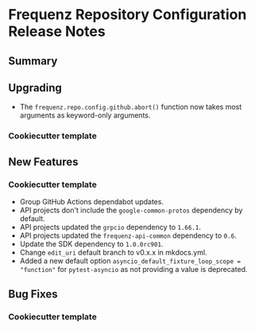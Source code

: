 # Frequenz Repository Configuration Release Notes

## Summary

<!-- Here goes a general summary of what this release is about -->

## Upgrading

- The `frequenz.repo.config.github.abort()` function now takes most arguments as keyword-only arguments.

### Cookiecutter template

<!-- Here upgrade steps for cookiecutter specifically -->

## New Features

<!-- Here goes the main new features and examples or instructions on how to use them -->

### Cookiecutter template

* Group GitHub Actions dependabot updates.
* API projects don't include the `google-common-protos` dependency by default.
* API projects updated the `grpcio` dependency to `1.66.1`.
* API projects updated the `frequenz-api-common` dependency to `0.6`.
* Update the SDK dependency to `1.0.0rc901`.
* Change `edit_uri` default branch to v0.x.x in mkdocs.yml.
* Added a new default option `asyncio_default_fixture_loop_scope = "function"` for `pytest-asyncio` as not providing a value is deprecated.

## Bug Fixes

<!-- Here goes notable bug fixes that are worth a special mention or explanation -->

### Cookiecutter template

<!-- Here bug fixes for cookiecutter specifically -->
